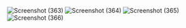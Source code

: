 ![Screenshot (363)](https://github.com/chavankrishna/chat_application/assets/68773719/cb0cd097-bc8a-4499-b5cc-fc6a9c9e978d)
![Screenshot (364)](https://github.com/chavankrishna/chat_application/assets/68773719/19ce50ff-b29b-4de6-99be-d9d631f18ea1)
![Screenshot (365)](https://github.com/chavankrishna/chat_application/assets/68773719/e0a74765-6382-465f-91bc-97b590d83a3f)
![Screenshot (366)](https://github.com/chavankrishna/chat_application/assets/68773719/e099f7f6-a0c6-46f5-a831-ae00c7a175e4)
